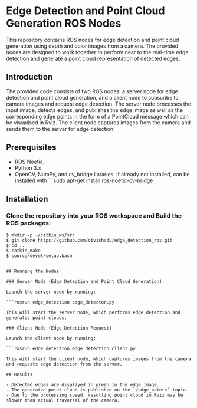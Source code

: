 # Edge Detection and Point Cloud Generation ROS Nodes

This repository contains ROS nodes for edge detection and point cloud generation using depth and color images from a camera. The provided nodes are designed to work together to perform near to the real-time edge detection and generate a point cloud representation of detected edges.

## Introduction

The provided code consists of two ROS nodes: a server node for edge detection and point cloud generation, and a client node to subscribe to camera images and request edge detection. The server node processes the input image, detects edges, and publishes the edge image as well as the corresponding edge points in the form of a PointCloud message which can be visualised in Rviz. The client node captures images from the camera and sends them to the server for edge detection.

## Prerequisites

- ROS Noetic.
- Python 3.x
- OpenCV, NumPy, and cv_bridge libraries. If already not installed, can be installed with ```sudo apt-get install ros-noetic-cv-bridge

## Installation

### Clone the repository into your ROS workspace and Build the ROS packages:
````
$ mkdir -p ~/catkin_ws/src
$ git clone https://github.com/divishadL/edge_detection_ros.git
$ cd ..
$ catkin_make
$ source/devel/setup.bash


## Running the Nodes

### Server Node (Edge Detection and Point Cloud Generation)

Launch the server node by running:

```rosrun edge_detection edge_detector.py

This will start the server node, which performs edge detection and generates point clouds.

### Client Node (Edge Detection Request)

Launch the client node by running:

```rosrun edge_detection edge_detection_client.py 

This will start the client node, which captures images from the camera and requests edge detection from the server.

## Results

- Detected edges are displayed in green in the edge image.
- The generated point cloud is published on the `/edge_points` topic.
- Due to the processing speed, resulting point cloud in Rviz may be slower than actual traversal of the camera. 

